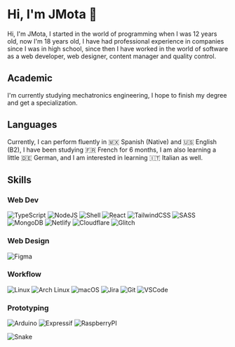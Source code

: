# Hi, I'm JMota 🗿
Hi, I'm JMota, I started in the world of programming when I was 12 years old, now I'm 18 years old, I have had professional experience in companies since I was in high school, since then I have worked in the world of software as a web developer, web designer, content manager and quality control.

## Academic
I'm currently studying mechatronics engineering, I hope to finish my degree and get a specialization.

## Languages
Currently, I can perform fluently in 🇲🇽 Spanish (Native) and 🇺🇸 English (B2), I have been studying 🇫🇷 French for 6 months, I am also learning a little 🇩🇪 German, and I am interested in learning 🇮🇹 Italian as well.

## Skills
### Web Dev
![TypeScript](https://img.shields.io/badge/TypeScript-007ACC?style=for-the-badge&logo=typescript&logoColor=white)
![NodeJS](https://img.shields.io/badge/Node.js-43853D?style=for-the-badge&logo=node.js&logoColor=white)
![Shell](https://img.shields.io/badge/Shell_Script-121011?style=for-the-badge&logo=gnu-bash&logoColor=white)
![React](https://img.shields.io/badge/React-20232A?style=for-the-badge&logo=react&logoColor=61DAFB)
![TailwindCSS](https://img.shields.io/badge/Tailwind_CSS-38B2AC?style=for-the-badge&logo=tailwind-css&logoColor=white)
![SASS](https://img.shields.io/badge/Sass-CC6699?style=for-the-badge&logo=sass&logoColor=white)
![MongoDB](https://img.shields.io/badge/MongoDB-4EA94B?style=for-the-badge&logo=mongodb&logoColor=white)
![Netlify](https://img.shields.io/badge/Netlify-00C7B7?style=for-the-badge&logo=netlify&logoColor=white)
![Cloudflare](https://img.shields.io/badge/Cloudflare-F38020?style=for-the-badge&logo=Cloudflare&logoColor=white)
![Glitch](https://img.shields.io/badge/Glitch-2800ff?style=for-the-badge&logo=glitch&logoColor=white)

### Web Design
![Figma](https://img.shields.io/badge/Figma-F24E1E?style=for-the-badge&logo=figma&logoColor=white)

### Workflow
![Linux](https://img.shields.io/badge/Linux-FCC624?style=for-the-badge&logo=linux&logoColor=black)
![Arch Linux](https://img.shields.io/badge/Arch_Linux-1793D1?style=for-the-badge&logo=arch-linux&logoColor=white)
![macOS](https://img.shields.io/badge/mac%20os-000000?style=for-the-badge&logo=apple&logoColor=white)
![Jira](https://img.shields.io/badge/Jira-0052CC?style=for-the-badge&logo=Jira&logoColor=white)
![Git](https://img.shields.io/badge/GIT-E44C30?style=for-the-badge&logo=git&logoColor=white)
![VSCode](https://img.shields.io/badge/Visual_Studio_Code-0078D4?style=for-the-badge&logo=visual%20studio%20code&logoColor=white)

### Prototyping
![Arduino](https://img.shields.io/badge/Arduino-00979D?style=for-the-badge&logo=Arduino&logoColor=white)
![Expressif](https://img.shields.io/badge/espressif-E7352C?style=for-the-badge&logo=espressif&logoColor=white)
![RaspberryPI](https://img.shields.io/badge/Raspberry%20Pi-A22846?style=for-the-badge&logo=Raspberry%20Pi&logoColor=white)

![Snake](https://github.com/jdic/jdic/blob/output/github-contribution-grid-snake.svg)
